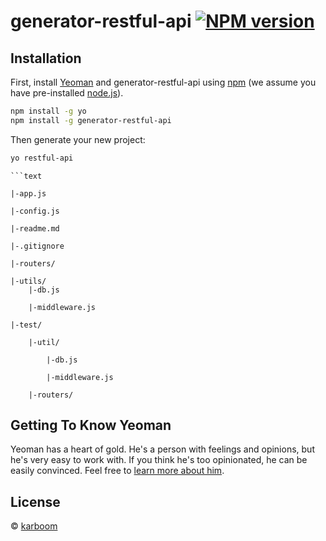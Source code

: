 # generator-restful-api [![NPM version][npm-image]][npm-url]
> 

## Installation

First, install [Yeoman](http://yeoman.io) and generator-restful-api using [npm](https://www.npmjs.com/) (we assume you have pre-installed [node.js](https://nodejs.org/)).

```bash
npm install -g yo
npm install -g generator-restful-api
```

Then generate your new project:

```bash
yo restful-api
```

```structure
```text

|-app.js

|-config.js

|-readme.md

|-.gitignore

|-routers/

|-utils/
    |-db.js
        
    |-middleware.js

|-test/

    |-util/
    
        |-db.js
        
        |-middleware.js
    
    |-routers/

```

## Getting To Know Yeoman

Yeoman has a heart of gold. He&#39;s a person with feelings and opinions, but he&#39;s very easy to work with. If you think he&#39;s too opinionated, he can be easily convinced. Feel free to [learn more about him](http://yeoman.io/).

## License

 © [karboom]()


[npm-image]: https://badge.fury.io/js/generator-restful-api.svg
[npm-url]: https://npmjs.org/package/generator-restful-api
[travis-image]: https://travis-ci.org//generator-restful-api.svg?branch=master
[travis-url]: https://travis-ci.org//generator-restful-api
[daviddm-image]: https://david-dm.org//generator-restful-api.svg?theme=shields.io
[daviddm-url]: https://david-dm.org//generator-restful-api
[coveralls-image]: https://coveralls.io/repos//generator-restful-api/badge.svg
[coveralls-url]: https://coveralls.io/r//generator-restful-api

